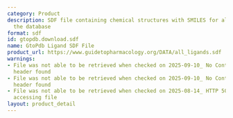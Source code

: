 ```yaml
---
category: Product
description: SDF file containing chemical structures with SMILES for all ligands in
  the database
format: sdf
id: gtopdb.download.sdf
name: GtoPdb Ligand SDF File
product_url: https://www.guidetopharmacology.org/DATA/all_ligands.sdf
warnings:
- File was not able to be retrieved when checked on 2025-09-10_ No Content-Length
  header found
- File was not able to be retrieved when checked on 2025-09-10_ No Content-Length
  header found
- File was not able to be retrieved when checked on 2025-08-14_ HTTP 503 error when
  accessing file
layout: product_detail
---
```


